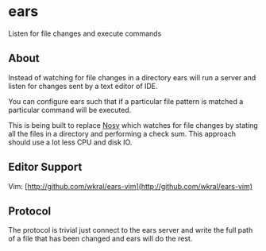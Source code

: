 ears
====

Listen for file changes and execute commands


About
-----

Instead of watching for file changes in a directory ears will run a server and
listen for changes sent by a text editor of IDE.

You can configure ears such that if a particular file pattern is matched a
particular command will be executed.

This is being built to replace [Nosy](http://github.com/wkral/Nosy) which
watches for file changes by stating all the files in a directory and performing
a check sum. This approach should use a lot less CPU and disk IO.


Editor Support
--------------

Vim: [http://github.com/wkral/ears-vim](http://github.com/wkral/ears-vim)


Protocol
--------

The protocol is trivial just connect to the ears server and write the full path
of a file that has been changed and ears will do the rest.
